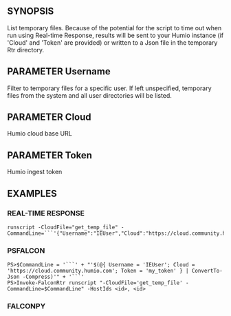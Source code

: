 ## SYNOPSIS
List temporary files. Because of the potential for the script to time out when run using
Real-time Response, results will be sent to your Humio instance (if 'Cloud' and 'Token' are provided) or
written to a Json file in the temporary Rtr directory.

## PARAMETER Username
Filter to temporary files for a specific user. If left unspecified, temporary files from the system and all
user directories will be listed.

## PARAMETER Cloud
Humio cloud base URL

## PARAMETER Token
Humio ingest token

## EXAMPLES

### REAL-TIME RESPONSE
```
runscript -CloudFile="get_temp_file" -CommandLine=```'{"Username":"IEUser","Cloud":"https://cloud.community.humio.com","Token":"my_token"}'```
```
### PSFALCON
```
PS>$CommandLine = '```' + "'$(@{ Username = 'IEUser'; Cloud = 'https://cloud.community.humio.com'; Token = 'my_token' } | ConvertTo-Json -Compress)'" + '```'
PS>Invoke-FalconRtr runscript "-CloudFile='get_temp_file' -CommandLine=$CommandLine" -HostIds <id>, <id>
```
### FALCONPY
